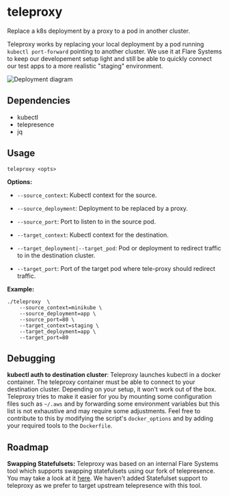 # teleproxy

Replace a k8s deployment by a proxy to a pod in another cluster.

Teleproxy works by replacing your local deployment by a pod running `kubectl port-forward` pointing to another cluster. We use it at Flare Systems to keep our developement setup light and still be able to quickly connect our test apps to a more realistic "staging" environment.

![Deployment diagram](https://raw.githubusercontent.com/Flared/teleproxy/main/deployment_diagram.svg)

## Dependencies

- kubectl
- telepresence
- jq

## Usage

```
teleproxy <opts>
```

**Options:**
- ``--source_context``: Kubectl context for the source.
- ``--source_deployment``: Deployment to be replaced by a proxy.
- ``--source_port``: Port to listen to in the source pod.

- ``--target_context``: Kubectl context for the destination.
- ``--target_deployment|--target_pod``: Pod or deployment to redirect traffic to in the destination cluster.
- ``--target_port``: Port of the target pod where tele-proxy should redirect traffic.


**Example:**
```
./teleproxy  \
    --source_context=minikube \
    --source_deployment=app \
    --source_port=80 \
    --target_context=staging \
    --target_deployment=app \
    --target_port=80
```

## Debugging

**kubectl auth to destination cluster**: Teleproxy launches kubectl in a docker container. The teleproxy container must be able to connect to your destination cluster. Depending on your setup, it won't work out of the box. Teleproxy tries to make it easier for you by mounting some configuration files such as `~/.aws` and by forwarding some environment variables but this list is not exhaustive and may require some adjustments. Feel free to contribute to this by modifying the script's `docker_options` and by adding your required tools to the `Dockerfile`.

## Roadmap

**Swapping Statefulsets:** Teleproxy was based on an internal Flare Systems tool which supports swapping statefulsets using our fork of telepresence. You may take a look at it [here](https://github.com/flared/telepresence/tree/flare-master). We haven't added Statefulset support to teleproxy as we prefer to target upstream telepresence with this tool.
